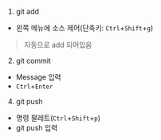 1. git add 
- 왼쪽 메뉴에 소스 제어(단축키: `Ctrl`+`Shift`+`g`)

> 자동으로 add 되어있음

2. git commit
- Message 입력
- `Ctrl`+`Enter`

4. git push
- 명령 팔레트(`Ctrl`+`Shift`+`p`)
- git push 입력